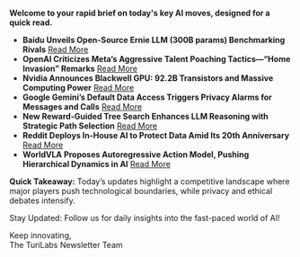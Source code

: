 **Welcome to your rapid brief on today's key AI moves, designed for a quick read.**

- **Baidu Unveils Open-Source Ernie LLM (300B params) Benchmarking Rivals** [Read More](https://www.cnbc.com/2025/06/29/china-biggest-ai-drop-since-deepseek-baidus-ernie-to-hit-market.html)
- **OpenAI Criticizes Meta’s Aggressive Talent Poaching Tactics—“Home Invasion” Remarks** [Read More](https://www.wired.com/story/openai-meta-leadership-talent-rivalry/)
- **Nvidia Announces Blackwell GPU: 92.2B Transistors and Massive Computing Power** [Read More](https://old.chipsandcheese.com/2025/06/28/blackwell-nvidias-massive-gpu/)
- **Google Gemini’s Default Data Access Triggers Privacy Alarms for Messages and Calls** [Read More](https://www.laptopmag.com/ai/gemini-phone-access-update)
- **New Reward-Guided Tree Search Enhances LLM Reasoning with Strategic Path Selection** [Read More](https://arxiv.org/abs/2411.11694)
- **Reddit Deploys In-House AI to Protect Data Amid Its 20th Anniversary** [Read More](https://www.cnbc.com/2025/06/28/reddit-20-fighting-ai-defending-data.html)
- **WorldVLA Proposes Autoregressive Action Model, Pushing Hierarchical Dynamics in AI** [Read More](https://arxiv.org/abs/2506.21539)

**Quick Takeaway:** Today’s updates highlight a competitive landscape where major players push technological boundaries, while privacy and ethical debates intensify.

Stay Updated: Follow us for daily insights into the fast-paced world of AI!

Keep innovating,  
The TuriLabs Newsletter Team